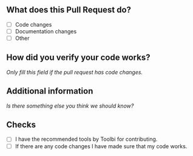 ## What does this Pull Request do?

<!-- Please explain what your changes do here. -->

- [ ] Code changes
- [ ] Documentation changes
- [ ] Other

## How did you verify your code works?

_Only fill this field if the pull request has code changes._

## Additional information

_Is there something else you think we should know?_

## Checks

- [ ] I have the recommended tools by Toolbi for contributing.
- [ ] If there are any code changes I have made sure that my code works.

